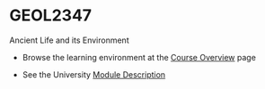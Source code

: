 # GEOL2347
Ancient Life and its Environment

- Browse the learning environment at the [Course Overview](https://smithlabdurham.github.io/GEOL2347/) page

- See the University [Module Description](https://www.dur.ac.uk/faculty.handbook/archive/module_description/?module_code=GEOL2347)
